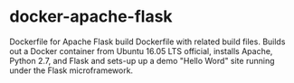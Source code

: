 # docker-apache-flask
Dockerfile for Apache Flask build
Dockerfile with related build files.
Builds out a Docker container from Ubuntu 16.05 LTS official, installs Apache, Python 2.7, and Flask and sets-up up a demo "Hello Word" site running under the Flask microframework.
